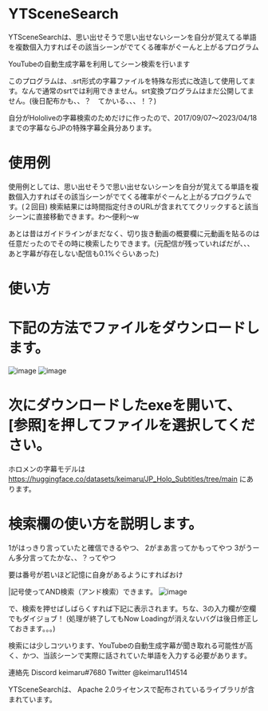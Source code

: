 # YTSceneSearch

YTSceneSearchは、思い出せそうで思い出せないシーンを自分が覚えてる単語を複数個入力すればその該当シーンがでてくる確率がぐーんと上がるプログラム

YouTubeの自動生成字幕を利用してシーン検索を行います

このプログラムは、.srt形式の字幕ファイルを特殊な形式に改造して使用してます。なんで通常のsrtでは利用できません。srt変換プログラムはまだ公開してません。(後日配布かも、、？　てかいる、、、！？)

自分がHololiveの字幕検索のためだけに作ったので、2017/09/07～2023/04/18までの字幕ならJPの特殊字幕全員分あります。


# 使用例

使用例としては、思い出せそうで思い出せないシーンを自分が覚えてる単語を複数個入力すればその該当シーンがでてくる確率がぐーんと上がるプログラムです。(２回目)
検索結果には時間指定付きのURLが含まれててクリックすると該当シーンに直接移動できます。わ～便利～w

あとは昔はガイドラインがまだなく、切り抜き動画の概要欄に元動画を貼るのは任意だったのでその時に検索したりできます。(元配信が残っていればだが、、、あと字幕が存在しない配信も0.1%ぐらいあった)

# 使い方

# 下記の方法でファイルをダウンロードします。
![image](https://github.com/keimaruO/YTSceneSearch/assets/91080250/2ce79d79-ff49-47db-8622-da319e101f32)
![image](https://github.com/keimaruO/YTSceneSearch/assets/91080250/73d49cad-3281-43cc-9312-d349cb82503d)



# 次にダウンロードしたexeを開いて、[参照]を押してファイルを選択してください。

ホロメンの字幕モデルは
https://huggingface.co/datasets/keimaru/JP_Holo_Subtitles/tree/main
にあります。

# 検索欄の使い方を説明します。
1がはっきり言っていたと確信できるやつ、
2がまあ言ってかもってやつ
3がうーん多分言ってたかな、、？ってやつ

要は番号が若いほど記憶に自身があるようにすればおけ

|記号使ってAND検索（アンド検索）できます。
![image](https://github.com/keimaruO/YTSceneSearch/assets/91080250/e8294280-c95d-4144-a3e4-87df20907f7c)

で、検索を押せばしばらくすれば下記に表示されます。ちな、3の入力欄が空欄でもダイジョブ！
(処理が終了してもNow Loadingが消えないバグは後日修正しておきます。。。)

検索には少しコツいります、YouTubeの自動生成字幕が聞き取れる可能性が高く、かつ、当該シーンで実際に話されていた単語を入力する必要があります。


連絡先
Discord keimaru#7680
Twitter @keimaru114514

YTSceneSearchは、 Apache 2.0ライセンスで配布されているライブラリが含まれています。
